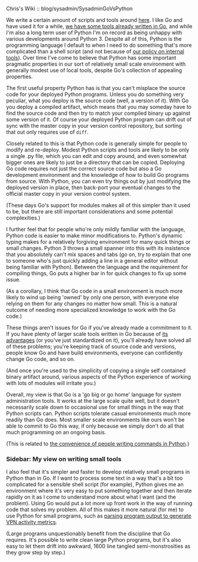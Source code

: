 Chris's Wiki :: blog/sysadmin/SysadminGoVsPython

We write a certain amount of scripts and tools around [here](https://support.cs.toronto.edu/). I like Go and have used it for a while, [we have some tools already written in Go](https://utcc.utoronto.ca/~cks/space/blog/sysadmin/OurGoUses-2020-01), and while I'm also a long term user of Python I'm on record as being unhappy with various developments around Python 3. Despite all of this, Python is the programming language I default to when I need to do something that's more complicated than a shell script (and not because of [our policy on internal tools](https://utcc.utoronto.ca/~cks/space/blog/sysadmin/LimitingToolDevChoices)). Over time I've come to believe that Python has some important pragmatic properties in our sort of relatively small scale environment with generally modest use of local tools, despite Go's collection of appealing properties.

The first useful property Python has is that you can't misplace the source code for your deployed Python programs. Unless you do something very peculiar, what you deploy is the source code (well, a version of it). With Go you deploy a compiled artifact, which means that you may someday have to find the source code and then try to match your compiled binary up against some version of it. Of course your deployed Python program can drift out of sync with the master copy in your version control repository, but sorting that out only requires use of `diff`.

Closely related to this is that Python code is generally simple for people to modify and re-deploy. Modest Python scripts and tools are likely to be only a single .py file, which you can edit and copy around, and even somewhat bigger ones are likely to just be a directory that can be copied. Deploying Go code requires not just the correct source code but also a Go development environment and the knowledge of how to build Go programs from source. With Python, you can even try things out by just modifying the deployed version in place, then back-port your eventual changes to the official master copy in your version control system.

(These days Go's support for modules makes all of this simpler than it used to be, but there are still important considerations and some potential complexities.)

I further feel that for people who're only mildly familiar with the language, Python code is easier to make minor modifications to. Python's dynamic typing makes for a relatively forgiving environment for many quick things or small changes. Python 3 throws a small spanner into this with its insistence that you absolutely can't mix spaces and tabs (go on, try to explain that one to someone who's just quickly adding a line in a general editor without being familiar with Python). Between the language and the requirement for compiling things, Go puts a higher bar in for quick changes to fix up some issue.

(As a corollary, I think that Go code in a small environment is much more likely to wind up being 'owned' by only one person, with everyone else relying on them for any changes no matter how small. This is a natural outcome of needing more specialized knowledge to work with the Go code.)

These things aren't issues for Go if you've already made a commitment to it. If you have plenty of larger scale tools written in Go because of [its advantages](https://utcc.utoronto.ca/~cks/space/blog/sysadmin/OurGoUses-2020-01) (or you've just standardized on it), you'll already have solved all of these problems; you're keeping track of source code and versions, people know Go and have build environments, everyone can confidently change Go code, and so on.

(And once you're used to the simplicity of copying a single self contained binary artifact around, various aspects of the Python experience of working with lots of modules will irritate you.)

Overall, my view is that Go is a 'go big or go home' language for system administration tools. It works at the large scale quite well, but it doesn't necessarily scale down to occasional use for small things in the way that Python scripts can. Python scripts tolerate casual environments much more readily than Go does. Most smaller scale environments like ours won't be able to commit to Go this way, if only because we simply don't do all that much programming on an ongoing basis.

(This is related to [the convenience of people writing commands in Python](https://utcc.utoronto.ca/~cks/space/blog/python/SourceCodeIncluded).)

### Sidebar: My view on writing small tools

I also feel that it's simpler and faster to develop relatively small programs in Python than in Go. If I want to process some text in a way that's a bit too complicated for a sensible shell script (for example), Python gives me an environment where it's very easy to put something together and then iterate rapidly on it as I come to understand more about what I want (and the problem). Using Go would put a lot more up front work in the way of running code that solves my problem. All of this makes it more natural (for me) to use Python for small programs, such as [parsing program output to generate VPN activity metrics](https://utcc.utoronto.ca/~cks/space/blog/sysadmin/SelectingUsefulMetrics).

(Large programs unquestionably benefit from the discipline that Go requires. It's possible to write clean large Python programs, but it's also easy to let them drift into awkward, 1600 line tangled semi-monstrosities as they grow step by step.)